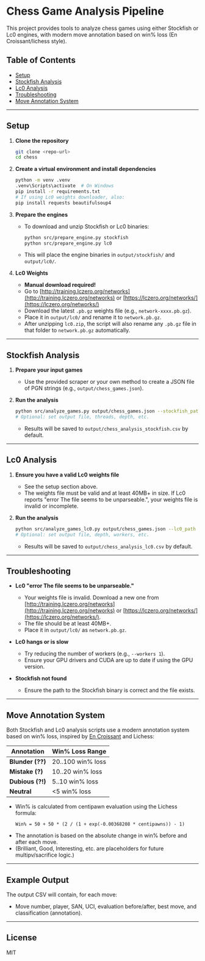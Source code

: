# Chess Game Analysis Pipeline

This project provides tools to analyze chess games using either Stockfish or Lc0 engines, with modern move annotation based on win% loss (En Croissant/lichess style).

## Table of Contents
- [Setup](#setup)
- [Stockfish Analysis](#stockfish-analysis)
- [Lc0 Analysis](#lc0-analysis)
- [Troubleshooting](#troubleshooting)
- [Move Annotation System](#move-annotation-system)

---

## Setup

1. **Clone the repository**
   ```sh
   git clone <repo-url>
   cd chess
   ```

2. **Create a virtual environment and install dependencies**
   ```sh
   python -m venv .venv
   .venv\Scripts\activate  # On Windows
   pip install -r requirements.txt
   # If using Lc0 weights downloader, also:
   pip install requests beautifulsoup4
   ```

3. **Prepare the engines**
   - To download and unzip Stockfish or Lc0 binaries:
     ```sh
     python src/prepare_engine.py stockfish
     python src/prepare_engine.py lc0
     ```
   - This will place the engine binaries in `output/stockfish/` and `output/lc0/`.

4. **Lc0 Weights**
   - **Manual download required!**
   - Go to [http://training.lczero.org/networks](http://training.lczero.org/networks) or [https://lczero.org/networks/](https://lczero.org/networks/)
   - Download the latest `.pb.gz` weights file (e.g., `network-xxxx.pb.gz`).
   - Place it in `output/lc0/` and rename it to `network.pb.gz`.
   - After unzipping `lc0.zip`, the script will also rename any `.pb.gz` file in that folder to `network.pb.gz` automatically.

---

## Stockfish Analysis

1. **Prepare your input games**
   - Use the provided scraper or your own method to create a JSON file of PGN strings (e.g., `output/chess_games.json`).

2. **Run the analysis**
   ```sh
   python src/analyze_games.py output/chess_games.json --stockfish_path output/stockfish/stockfish-windows-x86-64-avx2.exe
   # Optional: set output file, threads, depth, etc.
   ```
   - Results will be saved to `output/chess_analysis_stockfish.csv` by default.

---

## Lc0 Analysis

1. **Ensure you have a valid Lc0 weights file**
   - See the setup section above.
   - The weights file must be valid and at least 40MB+ in size. If Lc0 reports "error The file seems to be unparseable.", your weights file is invalid or incomplete.

2. **Run the analysis**
   ```sh
   python src/analyze_games_lc0.py output/chess_games.json --lc0_path output/lc0/lc0.exe --weights_path output/lc0/network.pb.gz
   # Optional: set output file, depth, workers, etc.
   ```
   - Results will be saved to `output/chess_analysis_lc0.csv` by default.

---

## Troubleshooting

- **Lc0 "error The file seems to be unparseable."**
  - Your weights file is invalid. Download a new one from [http://training.lczero.org/networks](http://training.lczero.org/networks) or [https://lczero.org/networks/](https://lczero.org/networks/).
  - The file should be at least 40MB+.
  - Place it in `output/lc0/` as `network.pb.gz`.

- **Lc0 hangs or is slow**
  - Try reducing the number of workers (e.g., `--workers 1`).
  - Ensure your GPU drivers and CUDA are up to date if using the GPU version.

- **Stockfish not found**
  - Ensure the path to the Stockfish binary is correct and the file exists.

---

## Move Annotation System

Both Stockfish and Lc0 analysis scripts use a modern annotation system based on win% loss, inspired by [En Croissant](https://encroissant.org/docs/guides/analyze-game) and Lichess:

| Annotation           | Win% Loss Range         |
|---------------------|------------------------|
| **Blunder (??)**    | 20..100 win% loss      |
| **Mistake (?)**     | 10..20 win% loss       |
| **Dubious (?!)**    | 5..10 win% loss        |
| **Neutral**         | <5 win% loss           |

- Win% is calculated from centipawn evaluation using the Lichess formula:
  ```
  Win% = 50 + 50 * (2 / (1 + exp(-0.00368208 * centipawns)) - 1)
  ```
- The annotation is based on the absolute change in win% before and after each move.
- (Brilliant, Good, Interesting, etc. are placeholders for future multipv/sacrifice logic.)

---

## Example Output

The output CSV will contain, for each move:
- Move number, player, SAN, UCI, evaluation before/after, best move, and classification (annotation).

---

## License

MIT 